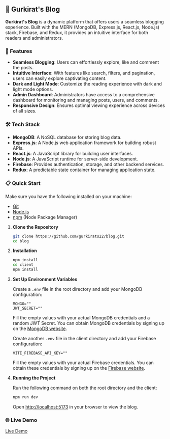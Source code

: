 ## 📝 Gurkirat's Blog

**Gurkirat's Blog** is a dynamic platform that offers users a seamless blogging experience. Built with the MERN (MongoDB, Express.js, React.js, Node.js) stack, Firebase, and Redux, it provides an intuitive interface for both readers and administrators.

### 🚀 Features

- **Seamless Blogging**: Users can effortlessly explore, like and comment the posts.
- **Intuitive Interface**: With features like search, filters, and pagination, users can easily explore captivating content.
- **Dark and Light Mode**: Customize the reading experience with dark and light mode options.
- **Admin Dashboard**: Administrators have access to a comprehensive dashboard for monitoring and managing posts, users, and comments.
- **Responsive Design**: Ensures optimal viewing experience across devices of all sizes.

### 🛠️ Tech Stack

- **MongoDB**: A NoSQL database for storing blog data.
- **Express.js**: A Node.js web application framework for building robust APIs.
- **React.js**: A JavaScript library for building user interfaces.
- **Node.js**: A JavaScript runtime for server-side development.
- **Firebase**: Provides authentication, storage, and other backend services.
- **Redux**: A predictable state container for managing application state.

### 📋 Quick Start

Make sure you have the following installed on your machine:

- [Git](https://git-scm.com/)
- [Node.js](https://nodejs.org/en)
- [npm](https://www.npmjs.com/) (Node Package Manager)

1. **Clone the Repository**

   ```bash
   git clone https://github.com/gurkirats22/blog.git
   cd blog
   ```

2. **Installation**

   ```bash
   npm install
   cd client
   npm install
   ```

3. **Set Up Environment Variables**

   Create a `.env` file in the root directory and add your MongoDB configuration:

   ```env
   MONGO=""
   JWT_SECRET=""
   ```

   Fill the empty values with your actual MongoDB credentials and a random JWT Secret. You can obtain MongoDB credentials by signing up on the [MongoDB website](https://www.mongodb.com/).

    Create another `.env` file in the client directory and add your Firebase configuration:

   ```env
   VITE_FIREBASE_API_KEY=""
   ```

   Fill the empty values with your actual Firebase credentials. You can obtain these credentials by signing up on the [Firebase website](https://firebase.google.com/).

5. **Running the Project**

   Run the following command on both the root directory and the client:

   ```bash
   npm run dev
   ```

   Open [http://localhost:5173](http://localhost:5173) in your browser to view the blog.

### 🌐 Live Demo

[Live Demo](https://blog-9cpw.onrender.com/)
